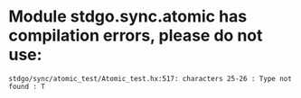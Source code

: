 # Module stdgo.sync.atomic has compilation errors, please do not use:
```
stdgo/sync/atomic_test/Atomic_test.hx:517: characters 25-26 : Type not found : T

```

